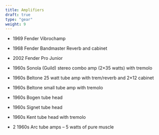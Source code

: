 ```yaml
---
title: Amplifiers
draft: true
type: "gear"
weight: 9
---
```


- 1969 Fender Vibrochamp

- 1968 Fender Bandmaster Reverb and cabinet

- 2002 Fender Pro Junior

- 1960s Sonola (Guild) stereo combo amp (2×35 watts) with tremolo

- 1960s Beltone 25 watt tube amp with trem/reverb and 2×12 cabinet

- 1960s Beltone small tube amp with tremolo

- 1960s Bogen tube head

- 1960s Signet tube head

- 1960s Kent tube head with tremolo

- 2 1960s Arc tube amps – 5 watts of pure muscle